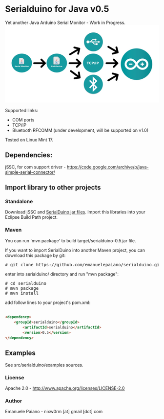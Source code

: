 # Serialduino for Java v0.5
Yet another Java Arduino Serial Monitor - Work in  Progress. 
<img src="https://github.com/emanuelepaiano/serialduino/blob/master/img/image.jpg">

Supported links:
<ul>
<li>COM ports</li>
<li>TCP/IP</li>
<li>Bluetooth RFCOMM (under development, will be supported on v1.0)</li>
</ul>

Tested on Linux Mint 17. 

## Dependencies: 
jSSC, for com support driver - https://code.google.com/archive/p/java-simple-serial-connector/

## Import library to other projects

### Standalone
Download jSSC and <a href="https://github.com/emanuelepaiano/serialduino/releases">SerialDuino jar files</a>. Import this libraries into your Eclipse Build Path project.

### Maven

You can run 'mvn package' to build target/serialduino-0.5.jar file. 

If you want to import SerialDuino into another Maven project, you can download this package by git:

<pre>
# git clone https://github.com/emanuelepaiano/serialduino.git
</pre>

enter into serialduino/ directory and run "mvn package":

<pre>
# cd serialduino
# mvn package
# mvn install
</pre>

add follow lines to your project's pom.xml:

```html

<dependency>
    <groupId>serialduino</groupId>
        <artifactId>serialduino</artifactId>
        <version>0.5</version>
</dependency>
```

## Examples
See src/serialduino/examples sources.

### License
Apache 2.0 - http://www.apache.org/licenses/LICENSE-2.0

### Author
Emanuele Paiano - nixw0rm [at] gmail [dot] com
